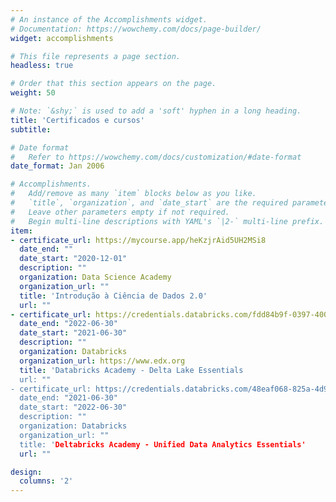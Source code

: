 ```yaml
---
# An instance of the Accomplishments widget.
# Documentation: https://wowchemy.com/docs/page-builder/
widget: accomplishments

# This file represents a page section.
headless: true

# Order that this section appears on the page.
weight: 50

# Note: `&shy;` is used to add a 'soft' hyphen in a long heading.
title: 'Certificados e cursos'
subtitle:

# Date format
#   Refer to https://wowchemy.com/docs/customization/#date-format
date_format: Jan 2006

# Accomplishments.
#   Add/remove as many `item` blocks below as you like.
#   `title`, `organization`, and `date_start` are the required parameters.
#   Leave other parameters empty if not required.
#   Begin multi-line descriptions with YAML's `|2-` multi-line prefix.
item:
- certificate_url: https://mycourse.app/heKzjrAid5UH2MSi8
  date_end: ""
  date_start: "2020-12-01"
  description: ""
  organization: Data Science Academy
  organization_url: ""
  title: 'Introdução à Ciência de Dados 2.0'
  url: ""
- certificate_url: https://credentials.databricks.com/fdd84b9f-0397-400d-b23c-f1bd132faceb
  date_end: "2022-06-30"
  date_start: "2021-06-30"
  description: ""
  organization: Databricks
  organization_url: https://www.edx.org
  title: 'Databricks Academy - Delta Lake Essentials
  url: ""
- certificate_url: https://credentials.databricks.com/48eaf068-825a-4d9b-b460-8bdb3add7ff1
  date_end: "2021-06-30"
  date_start: "2022-06-30"
  description: ""
  organization: Databricks
  organization_url: ""
  title: 'Deltabricks Academy - Unified Data Analytics Essentials'
  url: ""

design:
  columns: '2' 
---
```


